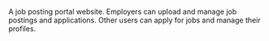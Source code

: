 A job posting portal website. Employers can upload and manage job postings and applications. Other users can apply for jobs and manage their profiles.
